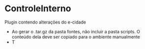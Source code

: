 # ControleInterno

Plugin contendo alterações do e-cidade

* Ao gerar o .tar.gz da pasta fontes, não incluir a pasta scripts. O conteúdo dela deve ser copiado para o ambiente manualmente
* T
